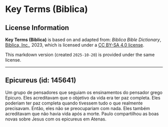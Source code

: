 # Key Terms (Biblica)

## License Information

**Key Terms (Biblica)** is based on and adapted from: _Biblica Bible Dictionary_, [Biblica, Inc.](https://www.biblica.com/), 2023, which is licensed under a [CC BY-SA 4.0 license](https://creativecommons.org/licenses/by-sa/4.0/legalcode.en).

This markdown version (created `2025-10-20`) is provided under the same license.



--------------------------------

## Epicureus (id: 145641)

Um grupo de pensadores que seguiam os ensinamentos do pensador grego Epicuro. Eles acreditavam que o objetivo da vida era ter paz completa. Eles poderiam ter paz completa quando tivessem tudo o que realmente precisavam. Então, eles não se preocupariam com nada. Eles também acreditavam que não havia vida após a morte. Paulo compartilhou as boas novas sobre Jesus com os epicureus em Atenas.


